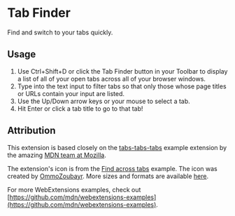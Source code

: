 # Tab Finder
Find and switch to your tabs quickly.

## Usage

  1. Use Ctrl+Shift+D or click the Tab Finder button in your Toolbar to display a list of all of your open tabs across all of your browser windows.
  2. Type into the text input to filter tabs so that only those whose page titles or URLs contain your input are listed.
  3. Use the Up/Down arrow keys or your mouse to select a tab.
  4. Hit Enter or click a tab title to go to that tab!


## Attribution
This extension is based closely on the [tabs-tabs-tabs](https://github.com/mdn/webextensions-examples/tree/master/tabs-tabs-tabs) example extension by the amazing [MDN team at Mozilla](https://wiki.mozilla.org/MDN).

The extension's icon is from the [Find across tabs](https://github.com/mdn/webextensions-examples/tree/master/find-across-tabs) example. The icon was created by [OmmoZoubayr](https://www.iconfinder.com/z-colors). More sizes and formats are available [here](https://www.iconfinder.com/icons/330396/browse_estimate_explore_explorer_find_info_information_keyword_keywords_searching_locate_look_loop_magnify_optimisation_research_search_view_zoom_icon#size=128).

For more WebExtensions examples, check out [https://github.com/mdn/webextensions-examples](https://github.com/mdn/webextensions-examples).